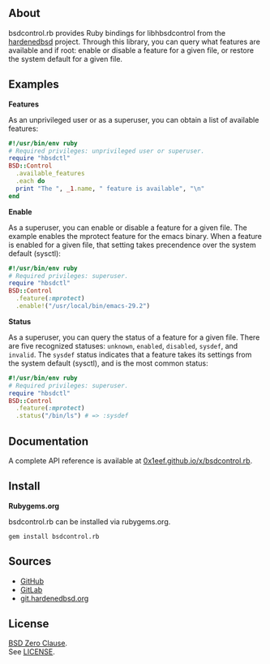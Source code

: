 ## About

bsdcontrol.rb provides Ruby bindings for libhbsdcontrol from the
[hardenedbsd](https://hardenedbsd.org) project. Through
this library, you can query what features are available and if
root: enable or disable a feature for a given file, or restore
the system default for a given file.

## Examples

__Features__

As an unprivileged user or as a superuser, you can obtain a list of
available features:

``` ruby
#!/usr/bin/env ruby
# Required privileges: unprivileged user or superuser.
require "hbsdctl"
BSD::Control
  .available_features
  .each do
  print "The ", _1.name, " feature is available", "\n"
end
```

__Enable__

As a superuser, you can enable or disable a feature for a given file.
The example enables the mprotect feature for the emacs binary. When
a feature is enabled for a given file, that setting takes precendence
over the system default (sysctl):

``` ruby
#!/usr/bin/env ruby
# Required privileges: superuser.
require "hbsdctl"
BSD::Control
  .feature(:mprotect)
  .enable!("/usr/local/bin/emacs-29.2")
```

__Status__

As a superuser, you can query the status of a feature for a given file.
There are five recognized statuses: `unknown`, `enabled`, `disabled`,
`sysdef`, and `invalid`. The `sysdef` status indicates that a feature takes
its settings from the system default (sysctl), and is the most common status:

``` ruby
#!/usr/bin/env ruby
# Required privileges: superuser.
require "hbsdctl"
BSD::Control
  .feature(:mprotect)
  .status("/bin/ls") # => :sysdef
```

## Documentation

A complete API reference is available at
[0x1eef.github.io/x/bsdcontrol.rb](https://0x1eef.github.io/x/bsdcontrol.rb).

## Install

**Rubygems.org**

bsdcontrol.rb can be installed via rubygems.org.

    gem install bsdcontrol.rb

## Sources

* [GitHub](https://github.com/0x1eef/bsdcontrol.rb)
* [GitLab](https://gitlab.com/0x1eef/bsdcontrol.rb)
* [git.hardenedbsd.org](https://git.hardenedbsd.org/0x1eef/bsdcontrol.rb)

## License

[BSD Zero Clause](https://choosealicense.com/licenses/0bsd/).
<br>
See [LICENSE](./LICENSE).

